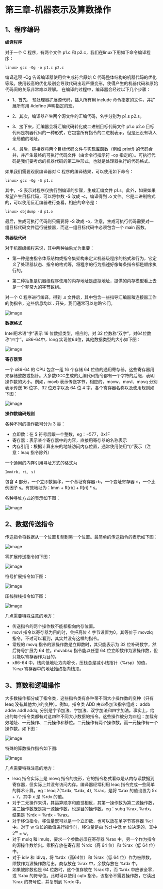 # 第三章-机器表示及算数操作

## 1、程序编码

**编译程序**

  对于一个 C 程序，有两个文件 p1.c 和 p2.c，我们在linux下用如下命令编译程序：
  
    linux> gcc -Og -o p1.c p2.c
      
  编译选项 -Og 告诉编译器使用会生成符合原始 C 代码整体结构的机器代码的优化等级。使用较高的优化级别会导致代码出现严重变形，使得产生的机器代码和原始代码间的关系非常难以理解。
  在编译的过程中，编译器会经过以下几个步骤：
  
- 1、首先， 预处理器扩展源代码，插入所有用 include 命令指定的文件，并扩展所有用 #define 声明指定的宏。

- 2、其次，编译器产生两个源文件的汇编代码，名字分别为 p1.s p2.s。

- 3、接下来，汇编器会将汇编代码转化成二进制目标代码文件 p1.o p2.o 目标代码是机器代码的一种形式，它包含所有指令的二进制表示，但是还没有填入全局值的地址。

- 4、最后，链接器将两个目标代码文件与实现库函数（例如 printf) 的代码合并，并产生最终的可执行代码文件（由命令行指示符 -op 指定的）。可执行代码是我们要考虑的机器代码的第二种形式，也就是处理器执行的代码格式。

如果我们需要观察编译器对 C 程序的编译结果，可以使用如下命令：
  
    linux> gcc -Og -S p1.c
    
  其中，-S 表示对程序仅执行到编译的步骤，生成汇编文件 p1.s。此外，如果如果希望产生目标代码，可以将参数 -S 改成 -c，编译得到 .o 文件。它是二进制格式的，可以使用反汇编器进行查看。相应的命令是：
  
    linux> objdump -d p1.o
    
  最后，生成可执行代码则只需要将 -S 改成 -o，注意，生成可执行代码需要对一组目标代码文件运行链接器，而这一组目标代码中必须包含一个 main 函数。

**机器级代码**

  对于机器级编程来说，其中两种抽象尤为重要：
  
- 第一种是由指令体系结构或指令集架构来定义机器级程序的格式和行为，它定义了处理器状态、指令的格式等，将程序的行为描述好像每条指令都是顺序执行的。

- 第二种抽象是机器级程序使用的内存地址是虚拟地址，提供的内存模型看上去是一个非常大的字节数组。


对一个 C 程序进行编译，得到 .s 文件后，其中包含一些指导汇编器和连接器工作的伪指令，这些信息均以 . 开头，我们通常可以忽略它们。
  
  ![image](https://user-images.githubusercontent.com/56211928/142836161-53523218-edd2-48aa-8a69-c596ad86feae.png)
  
 **数据格式**
 
   Intel用术语“字”表示 16 位数据类型，相应的，对 32 位数称“双字”，对64位数称“四字”。x86-64中，long 实现位64位，其他数据类型的大小如下图：
   
   ![image](https://user-images.githubusercontent.com/56211928/142836787-c9cfbbe0-a4c3-44ea-ab7e-4f52d6fe1651.png)
  
 **寄存器表**
 
  一个 x86-64 的 CPU 包含一组 16 个存储 64 位值的通用寄存器，这些寄存器用来存储整数或指针。大多数GCC生成的汇编代码指令都有一个字符的后缀，表明操作数的大小。例如，movb 表示传送字节，相应的，movw、movl、movq 分别表示传送 16 位字、32 位双字以及 64 位 4 字。各个寄存器名称以及使用规则如下图：
  
  ![image](https://user-images.githubusercontent.com/56211928/142837662-818c50fa-523c-4377-9982-fc5a6ff3b272.png)
  
**操作数编码规则**

  各种不同的操作数可分为 3 类：
  
- 立即数：在 $ 符号后跟一个整数，eg：$-577，$0x1F
- 寄存器：表示某个寄存器中的内容，直接用寄存器的名称表示
- 内存引用：根据计算出来的地址访问内存位置，通常使用使用“()”表示（注意：leaq 指令除外）

一个通用的内存引用寻址方式的格式为
  
    Imm(rb, ri, s)
    
  包含 4 部分，一个立即数偏移，一个基址寄存器 rb，一个变址寄存器 ri，一个比例因子 s。有效地址为：Imm + R[rb] + R[ri] * s。
  
  各种寻址方式的表示如下图：
  
  ![image](https://user-images.githubusercontent.com/56211928/142839509-aedd6fdb-e370-4d43-b387-4c7da9fce2e8.png)
  
  
## 2、数据传送指令

传送指令将数据从一个位置复制到另一个位置。最简单的传送指令的表示如下图：

![image](https://user-images.githubusercontent.com/56211928/142840186-fbcf66c1-f6ad-430c-b033-a9413a698d46.png)

零扩展传送指令如下图：

![image](https://user-images.githubusercontent.com/56211928/142840742-2e00f58a-999a-4d62-b371-7ad491d85de4.png)

符号扩展指令如下图：

![image](https://user-images.githubusercontent.com/56211928/142840844-f9eb1744-3839-45dd-9915-8a1bf5d00806.png)

压栈弹栈指令如下图：

![image](https://user-images.githubusercontent.com/56211928/142840896-3c72e880-507a-473c-b698-cc6cb60b2151.png)

几点需要特殊注意的地方：

- 传送指令的两个操作数不能都指向内存位置。
- movl 指令以寄存器为目的时，会把高位 4 字节设置为0。其等价于 movzlq 指令，不过可以看到，其实并没有这样的指令。
- 常规的 movq 指令的源操作数是立即数时，其只能表示为 32 位补码数字，然后符号扩展为 64 位。movabsq 指令能以任意 64 位立即数作为源操作数，但只能以寄存器作为目的。
- x86-64 中，栈向低地址方向增长，压栈总是减小栈指针（%rsp）的值，%rsp 寄存器中的地址始终指向栈顶。


## 3、算数和逻辑操作

大多数操作都分成了指令类，这些指令类有各种带不同大小操作数的变种（只有 leaq 没有其他大小的变种）。例如，指令类 ADD 由四条加法指令组成： addb addw addl addq, 分别是字节加法、字加法、双字加法和四字加法。事实上，给出的每个指令类都有对这四种不同大小数据的指令。这些操作被分为四组：加载有效地址、一元操作、二元操作和移位。二元操作有两个操作数，而一元操作有一个操作数。如下图：

![image](https://user-images.githubusercontent.com/56211928/142843222-cef1b236-dfc3-4a19-a2b5-7099bc61d6a6.png)

特殊的算数操作指令如下图:

![image](https://user-images.githubusercontent.com/56211928/142843422-42d8a611-200c-4f19-8fb1-21c2be0d84fc.png)

几点需要特殊注意的地方：

- leaq 指令实际上是 movq 指令的变形，它的指令格式看似是从内存读数据到寄存器，但实际上并没有访问内存。编译器经常利用 leaq 指令完成一些简单的算术计算。eg：leaq 7(%rdx, %rdx, 4), %rax，是将 %rax 的值设置为 5x + 7，其中 x 是 %rdx 的值。
- 对于二元操作来讲，其运算顺序和直觉相反，其第一操作数为第二源操作数，第二操作数既是第一源操作数，也是目的操作数。eg：subq %rax, %rdx，结果是 %rdx = %rdx - %rax。
- 对于移位指令，移位量既可以是一个立即数，也可以放在单字节寄存器 %cl 中。对于 w 位长的数值进行操作时，移位量是由 %cl 中低 m 位决定的，其中 2<sup>m</sup> = w。
- 对于 mulq 和 imulq，要求一个参数必须在寄存器 %rax 中，另一个作为指令的源操作数给出。乘积存放在寄存器 %rdx（高 64 位）和 %rax（低 64 位）中。
- 对于 idiv 和 idivq，将 %rdx（高64位）和 %rax（低 64 位）作为被除数，除数作为源操作数给出。商存放在 %rax 中，余数存放在 %rdx 中。
- 如果被除数也是 64 位数时，这个值存放在 %rax 中，而 %rdx 中应该全零，或 %rax 的符号位。此时可以使用 cqto 指令，该指令不需要操作数，它读出 %rax 的符号位，并复制到 %rdx 中。





  


  


